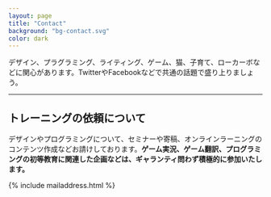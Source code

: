 ```yaml
---
layout: page
title: "Contact"
background: "bg-contact.svg" 
color: dark
---
```


デザイン、プラグラミング、ライティング、ゲーム、猫、子育て、ローカーボなどに関心があります。TwitterやFacebookなどで共通の話題で盛り上りましょう。

<a href="http://twitter.com/woopsdez" style="color:#3CF">
	<span class="fa-stack fa-lg">
		<i class="fa fa-circle fa-stack-2x"></i>
		<i class="fa fa-twitter fa-stack-1x fa-inverse"></i>
	</span>
</a>
<a href="http://facebook.com/woopsdez" style="color:#3B5998;">
	<span class="fa-stack fa-lg">
		<i class="fa fa-circle fa-stack-2x"></i>
		<i class="fa fa-facebook fa-stack-1x fa-inverse"></i>
	</span>
</a>

---

## トレーニングの依頼について
デザインやプログラミングについて、セミナーや寄稿、オンラインラーニングのコンテンツ作成などお請けしております。__ゲーム実況、ゲーム翻訳、プログラミングの初等教育に関連した企画などは、ギャランティ問わず積極的に参加いたします。__

{% include mailaddress.html %}
